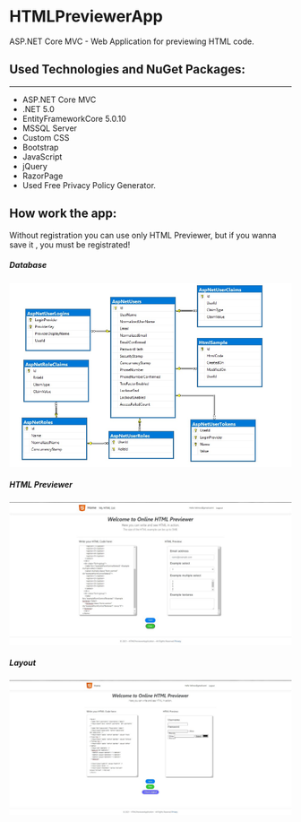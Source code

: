 # HTMLPreviewerApp
ASP.NET Core MVC - Web Application for previewing HTML code.

## Used Technologies and NuGet Packages:

<hr/>
<ul>
<li>  ASP.NET Core MVC </li>
<li>  .NET 5.0 </li>
<li>  EntityFrameworkCore 5.0.10 </li>
<li>  MSSQL Server </li>
<li>  Custom CSS </li>
<li>  Bootstrap </li>
<li>  JavaScript </li>
<li>  jQuery </li>
<li>  RazorPage </li>
<li>  Used Free Privacy Policy Generator. </li>

</ul>


## How work the app:


<p>Without registration you can use only HTML Previewer, but if you wanna save it , you must be registrated!</p>



<h5>Database</h5>
<img src="https://github.com/VelinovAngel/HTMLPreviewerApp/blob/main/DatabaseImage.jpg"/>


<h5>HTML Previewer</h5>
<img src="https://github.com/VelinovAngel/HTMLPreviewerApp/blob/main/HtmlSample.jpg"/>


<h5>Layout</h5>
<img src="https://github.com/VelinovAngel/HTMLPreviewerApp/blob/main/Layout.jpg"/>
